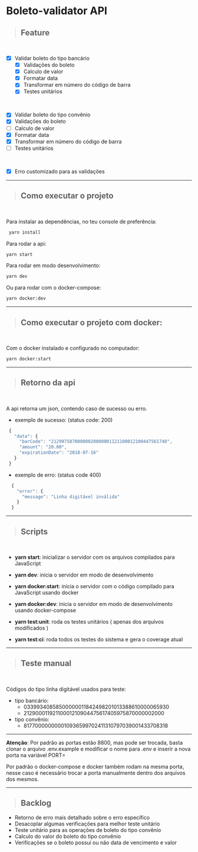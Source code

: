 # **Boleto-validator API**

> ## Feature
<br />

- [X] Validar boleto do tipo bancário
  - [X] Validações do boleto  
  - [X] Calculo de valor
  - [X] Formatar data
  - [X] Transformar em número do código de barra
  - [X] Testes unitários

<br />

- [X]  Validar boleto do tipo convênio
  - [X] Validações do boleto
  - [ ] Calculo de valor
  - [X] Formatar data
  - [X] Transformar em número do código de barra
  - [ ] Testes unitários

<br />

- [X] Erro customizado para as validações

---
> ## Como executar o projeto
<br />

Para instalar as dependências, no teu console de preferência:
 ```bash
  yarn install
  ```

Para rodar a api:
 ```bash
 yarn start
 ```

Para rodar em modo desenvolvimento: 

 ```bash
 yarn dev
 ```

Ou para rodar com o docker-compose:

```bash
yarn docker:dev
```

---


> ## Como executar o projeto com docker:
<br />

  Com o docker instalado e configurado no computador:
  ```bash
  yarn docker:start
  ```

---

> ## Retorno da api
<br />

A api retorna um json, contendo caso de sucesso ou erro.

 - exemplo de sucesso: (status code: 200)
 ```js
  {
    "data": {
      "barCode": "21299758700000020000001121100012100447561740",
      "amount": "20.00",
      "expirationDate": "2018-07-16"
    }
  }
 ```
 - exemplo de erro: (status code 400)
```js
  {
    "error": {
      "message": "Linha digitável inválida"
    }
  }
 ```
---

> ## Scripts
<br />

- **yarn start**: inicializar o servidor com os arquivos compilados para JavaScript

- **yarn dev**: inicia o servidor em modo de desenvolvimento

- **yarn docker:start**: inicia o servidor com o código compilado para JavaScript usando docker

- **yarn docker:dev**: inicia o servidor em modo de desenvolvimento usando docker-compose

- **yarn test:unit**: roda os testes unitários ( apenas dos arquivos modificados )

- **yarn test:ci**: roda todos os testes do sistema e gera o coverage atual
---
> ## Teste manual

<br />

Códigos do tipo linha digitável usados para teste:
 - tipo bancário:
    - 03399340858500000011842498201013388610000065930
    - 21290001192110001210904475617405975870000002000
  - tipo convênio:
    - 817700000000010936599702411310797039001433708318
---
**Atenção**:
Por padrão as portas estão 8800, mas pode ser trocada, basta clonar o arquivo .env.example e modificar o nome para .env e inserir a nova porta na variável PORT=

Por padrão o docker-compose e docker também rodam na mesma porta, nesse caso é necessário trocar a porta manualmente dentro dos arquivos dos mesmos.

---

> ## Backlog 

- Retorno de erro mais detalhado sobre o erro específico
- Desacoplar algumas verificações para melhor teste unitário
- Teste unitário para as operações de boleto do tipo convênio
- Calculo do valor do boleto do tipo convênio
- Verificações se o boleto possui ou não data de vencimento e valor

